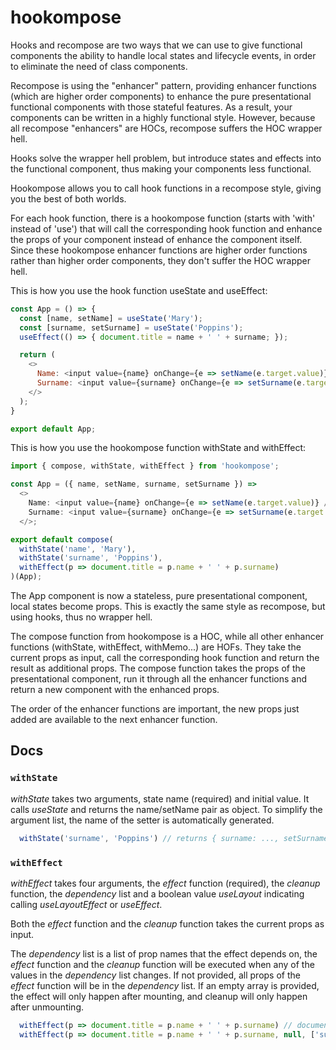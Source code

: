 # hookompose

Hooks and recompose are two ways that we can use to give functional components the ability to handle local states and lifecycle events, in order to eliminate the need of class components.

Recompose is using the "enhancer" pattern, providing enhancer functions (which are higher order components) to enhance the pure presentational functional components with those stateful features. As a result, your components can be written in a highly functional style. However, because all recompose "enhancers" are HOCs, recompose suffers the HOC wrapper hell.

Hooks solve the wrapper hell problem, but introduce states and effects into the functional component, thus making your components less functional.

Hookompose allows you to call hook functions in a recompose style, giving you the best of both worlds.

For each hook function, there is a hookompose function (starts with 'with' instead of 'use') that will call the corresponding hook function and enhance the props of your component instead of enhance the component itself. Since these hookompose enhancer functions are higher order functions rather than higher order components, they don't suffer the HOC wrapper hell.

This is how you use the hook function useState and useEffect:

```js
const App = () => {
  const [name, setName] = useState('Mary');
  const [surname, setSurname] = useState('Poppins');
  useEffect(() => { document.title = name + ' ' + surname; });

  return (
    <>
      Name: <input value={name} onChange={e => setName(e.target.value)} />
      Surname: <input value={surname} onChange={e => setSurname(e.target.value)} />
    </>
  );
}

export default App;
```

This is how you use the hookompose function withState and withEffect:

```js
import { compose, withState, withEffect } from 'hookompose';

const App = ({ name, setName, surname, setSurname }) =>
  <>
    Name: <input value={name} onChange={e => setName(e.target.value)} />
    Surname: <input value={surname} onChange={e => setSurname(e.target.value)} />
  </>;

export default compose(
  withState('name', 'Mary'),
  withState('surname', 'Poppins'),
  withEffect(p => document.title = p.name + ' ' + p.surname)
)(App);
```

The App component is now a stateless, pure presentational component, local states become props. This is exactly the same style as recompose, but using hooks, thus no wrapper hell.

The compose function from hookompose is a HOC, while all other enhancer functions (withState, withEffect, withMemo...) are HOFs. They take the current props as input, call the corresponding hook function and return the result as additional props. The compose function takes the props of the presentational component, run it through all the enhancer functions and return a new component with the enhanced props.

The order of the enhancer functions are important, the new props just added are available to the next enhancer function.

## Docs

### `withState`

_withState_ takes two arguments, state name (required) and initial value. It calls _useState_ and returns the name/setName pair as object. To simplify the argument list, the name of the setter is automatically generated.

```js
  withState('surname', 'Poppins') // returns { surname: ..., setSurname: ... }
```

### `withEffect`

_withEffect_ takes four arguments, the _effect_ function (required), the _cleanup_ function, the _dependency_ list and a boolean value _useLayout_ indicating calling _useLayoutEffect_ or _useEffect_.

Both the _effect_ function and the _cleanup_ function takes the current props as input.

The _dependency_ list is a list of prop names that the effect depends on, the _effect_ function and the _cleanup_ function will be executed when any of the values in the _dependency_ list changes. If not provided, all props of the _effect_ function will be in the _dependency_ list. If an empty array is provided, the effect will only happen after mounting, and cleanup will only happen after unmounting.

```js
  withEffect(p => document.title = p.name + ' ' + p.surname) // document.title will be set on every render
  withEffect(p => document.title = p.name + ' ' + p.surname, null, ['surname']) // document.title will be set only if surname changes
```
